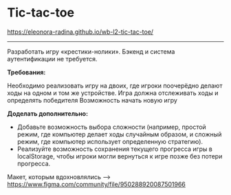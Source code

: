 # Tic-tac-toe

https://eleonora-radina.github.io/wb-l2-tic-tac-toe/
____

Разработать игру «крестики-нолики». Бэкенд и система аутентификации не требуется.

**Требования:**

Необходимо реализовать игру на двоих, где игроки поочерёдно делают ходы на одном и том же устройстве.
Игра должна отслеживать ходы и определять победителя
Возможность начать новую игру


**Доделать дополнительно:**
- Добавьте возможность выбора сложности (например, простой режим, где компьютер делает ходы случайным образом, и сложный режим, где компьютер использует определенную стратегию).
- Реализуйте возможность сохранения текущего прогресса игры в localStorage, чтобы игроки могли вернуться к игре позже без потери прогресса.

Макет, которым вдохновлялись --> https://www.figma.com/community/file/950288920087501966
